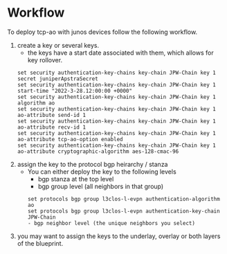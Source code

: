 # Workflow

To deploy tcp-ao with junos devices follow the following workflow.
1. create a key or several keys.
    - the keys have a start date associated with them, which allows for key rollover.
    ```junos
    set security authentication-key-chains key-chain JPW-Chain key 1 secret juniperApstraSecret
    set security authentication-key-chains key-chain JPW-Chain key 1 start-time "2022-3-28.12:00:00 +0000"
    set security authentication-key-chains key-chain JPW-Chain key 1 algorithm ao
    set security authentication-key-chains key-chain JPW-Chain key 1 ao-attribute send-id 1
    set security authentication-key-chains key-chain JPW-Chain key 1 ao-attribute recv-id 1
    set security authentication-key-chains key-chain JPW-Chain key 1 ao-attribute tcp-ao-option enabled
    set security authentication-key-chains key-chain JPW-Chain key 1 ao-attribute cryptographic-algorithm aes-128-cmac-96

2. assign the key to the protocol bgp heirarchy / stanza
   - You can either deploy the key to the following levels 
      - bgp stanza at the top level
      - bgp group level (all neighbors in that group)
      ```
     set protocols bgp group l3clos-l-evpn authentication-algorithm ao
     set protocols bgp group l3clos-l-evpn authentication-key-chain JPW-Chain 
      - bgp neighbor level (the unique neighbors you select)
3. you may want to assign the keys to the underlay, overlay or both layers of the blueprint.
    

